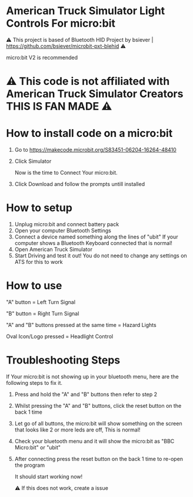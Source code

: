 # American Truck Simulator Light Controls For micro:bit
  ⚠️ This project is based of Bluetooth HID Project by bsiever | https://github.com/bsiever/microbit-pxt-blehid ⚠️

micro:bit V2 is recommended 

# ⚠️ This code is not affiliated with American Truck Simulator Creators THIS IS FAN MADE ⚠️

# How to install code on a micro:bit
 1. Go to https://makecode.microbit.org/S83451-06204-16264-48410
 2. Click Simulator

     Now is the time to Connect Your micro:bit.

 4. Click Download and follow the prompts untill installed

# How to setup
 1. Unplug micro:bit and connect battery pack
 2. Open your computer Bluetooth Settings 
 3. Connect a device named something along the lines of "ubit"
    If your computer shows a Bluetooth Keyboard connected that is normal!
 4. Open American Truck Simulator
 5. Start Driving and test it out!
    You do not need to change any settings on ATS for this to work

# How to use
 
 "A" button = Left Turn Signal
 
 "B" button = Right Turn Signal
 
 "A" and "B" buttons pressed at the same time = Hazard Lights
 
 Oval Icon/Logo pressed = Headlight Control

 # Troubleshooting Steps
  
   If Your micro:bit is not showing up in your bluetooth menu, here are the following steps to fix it.

   1. Press and hold the "A" and "B" buttons then refer to step 2
   2. Whilst pressing the "A" and "B" buttons, click the reset button on the back 1 time
   3. Let go of all buttons, the micro:bit will show something on the screen that looks like 2 or more leds are off, This is normal!
   4. Check your bluetooth menu and it will show the micro:bit as "BBC Micro:bit" or "ubit"
   5. After connecting press the reset button on the back 1 time to re-open the program

      It should start working now!

      ⚠️ If this does not work, create a issue
